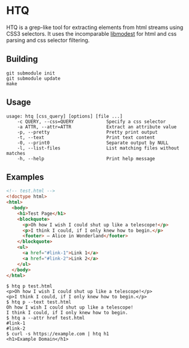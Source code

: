 # HTQ

HTQ is a grep-like tool for extracting elements from html streams using CSS3 selectors. It uses the incomparable [libmodest](https://github.com/lexborisov/Modest) for html and css parsing and css selector filtering.

## Building

```shell
git submodule init
git submodule update
make
```

## Usage

```
usage: htq [css_query] [options] [file ...]
    -c QUERY, --css=QUERY            Specify a css selector
    -a ATTR, --attr=ATTR             Extract an attribute value
    -p, --pretty                     Pretty print output
    -t, --text                       Print text content
    -0, --print0                     Separate output by NULL
    -l, --list-files                 List matching files without matches
    -h, --help                       Print help message
```

## Examples

```html
<!-- test.html -->
<!doctype html>
<html>
  <body>
    <h1>Test Page</h1>
    <blockquote>
      <p>Oh how I wish I could shut up like a telescope!</p>
      <p>I think I could, if I only knew how to begin.</p>
      <footer> — Alice in Wonderland</footer>
    </blockquote>
    <ul>
      <a href="#link-1">Link 1</a>
      <a href="#link-2">Link 2</a>
    </ul>
  </body>
</html>
```

```shell
$ htq p test.html
<p>Oh how I wish I could shut up like a telescope!</p>
<p>I think I could, if I only knew how to begin.</p>
$ htq p --text test.html
Oh how I wish I could shut up like a telescope!
I think I could, if I only knew how to begin.
$ htq a --attr href test.html
#link-1
#link-2
$ curl -s https://example.com | htq h1
<h1>Example Domain</h1>
```

